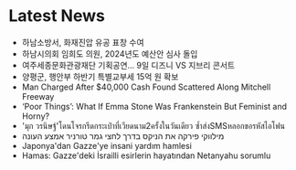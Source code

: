 # Latest News
-  하남소방서, 화재진압 유공 표창 수여
-  하남시의회 임희도 의원, 2024년도 예산안 심사 돌입
-  여주세종문화관광재단 기획공연… 9일 디즈니 VS 지브리 콘서트
-  양평군, 행안부 하반기 특별교부세 15억 원 확보
-  Man Charged After $40,000 Cash Found Scattered Along Mitchell Freeway
-  ‘Poor Things’: What If Emma Stone Was Frankenstein But Feminist and Horny?
-  'มุก วรนิษฐ์'โดนโจรกรีดกระเป๋าที่เวียดนาม2ครั้งในวันเดียว ซ้ำส่งSMSหลอกขอรหัสไอโฟน
-  מילווקי פירקה את הניקס בדרך לחצי גמר טורניר אמצע העונה
-  Japonya'dan Gazze'ye insani yardım hamlesi
-  Hamas: Gazze'deki İsrailli esirlerin hayatından Netanyahu sorumlu
